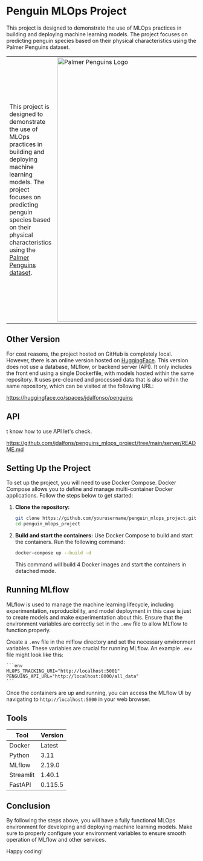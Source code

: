 # Penguin MLOps Project
This project is designed to demonstrate the use of MLOps practices in building and deploying machine learning models. The project focuses on predicting penguin species based on their physical characteristics using the Palmer Penguins dataset.
<table>
<tr>
<td>

This project is designed to demonstrate the use of MLOps practices in building and deploying machine learning models. The project focuses on predicting penguin species based on their physical characteristics using the [Palmer Penguins dataset](https://github.com/allisonhorst/palmerpenguins).

</td>
<td>

<a href="https://github.com/allisonhorst/palmerpenguins">
    <img src="https://github.com/allisonhorst/palmerpenguins/blob/8957207b78d6ccd1b4654a9dd9c9041b657478ab/man/figures/logo.png?raw=true" alt="Palmer Penguins Logo" width="700"/>
</a>

</td>
</tr>
</table>

</table>

## Other Version

For cost reasons, the project hosted on GitHub is completely local. However, there is an online version hosted on [HuggingFace](https://huggingface.co/spaces/jdalfonso/penguins/tree/main). This version does not use a database, MLflow, or backend server (API). It only includes the front end using a single Dockerfile, with models hosted within the same repository. It uses pre-cleaned and processed data that is also within the same repository, which can be visited at the following URL:

https://huggingface.co/spaces/jdalfonso/penguins

## API

t know how to use API let's check.

https://github.com/jdalfons/penguins_mlops_project/tree/main/server/README.md 


## Setting Up the Project

To set up the project, you will need to use Docker Compose. Docker Compose allows you to define and manage multi-container Docker applications. Follow the steps below to get started:

1. **Clone the repository:**
    ```sh
    git clone https://github.com/yourusername/penguin_mlops_project.git
    cd penguin_mlops_project
    ```

2. **Build and start the containers:**
    Use Docker Compose to build and start the containers. Run the following command:
    ```sh
    docker-compose up --build -d
    ```

    This command will build 4 Docker images and start the containers in detached mode.

## Running MLflow

MLflow is used to manage the machine learning lifecycle, including experimentation, reproducibility, and model deployment in this case is just to create models and make experimentation about this. Ensure that the environment variables are correctly set in the `.env` file to allow MLflow to function properly.

Create a `.env` file in the mlflow directory and set the necessary environment variables. These variables are crucial for running MLflow. An example `.env` file might look like this:

    ```env
    MLOPS_TRACKING_URI="http://localhost:5001" 
    PENGUINS_API_URL="http://localhost:8000/all_data"
    ```

Once the containers are up and running, you can access the MLflow UI by navigating to `http://localhost:5000` in your web browser.

## Tools

| Tool      | Version  |
|-----------|----------|
| Docker    | Latest   |
| Python    | 3.11     |
| MLflow    | 2.19.0   |
| Streamlit | 1.40.1   |
| FastAPI   | 0.115.5  |

## Conclusion

By following the steps above, you will have a fully functional MLOps environment for developing and deploying machine learning models. Make sure to properly configure your environment variables to ensure smooth operation of MLflow and other services.

Happy coding!

